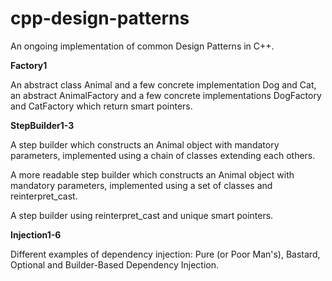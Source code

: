 # cpp-design-patterns

An ongoing implementation of common Design Patterns in C++.

**Factory1**

An abstract class Animal and a few concrete implementation Dog and Cat, an abstract AnimalFactory and a few concrete implementations DogFactory and CatFactory which return smart pointers.

**StepBuilder1-3**

A step builder which constructs an Animal object with mandatory parameters, implemented using a chain of classes extending each others.

A more readable step builder which constructs an Animal object with mandatory parameters, implemented using a set of classes and reinterpret_cast.

A step builder using reinterpret_cast and unique smart pointers.

**Injection1-6**

Different examples of dependency injection: Pure (or Poor Man's), Bastard, Optional and Builder-Based Dependency Injection.


